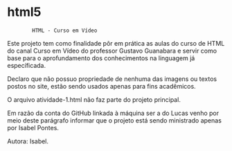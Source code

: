 # html5

            HTML - Curso em Vídeo

Este projeto tem como finalidade pôr em prática as aulas do curso de HTML do canal Curso em Vídeo do professor Gustavo Guanabara e servir como base para o aprofundamento dos conhecimentos na linguagem já específicada.

Declaro que não possuo propriedade de nenhuma das imagens ou textos postos no site, estão sendo usados apenas para fins acadêmicos.

O arquivo atividade-1.html não faz parte do projeto principal.

Em razão da conta do GitHub linkada à máquina ser a do Lucas venho por meio deste parágrafo informar que o projeto está sendo ministrado apenas por Isabel Pontes.

Autora: Isabel.

